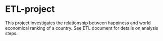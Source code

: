 # ETL-project
This project investigates the relationship between happiness and world economical ranking of a country.
See ETL document for details on analysis steps. 
